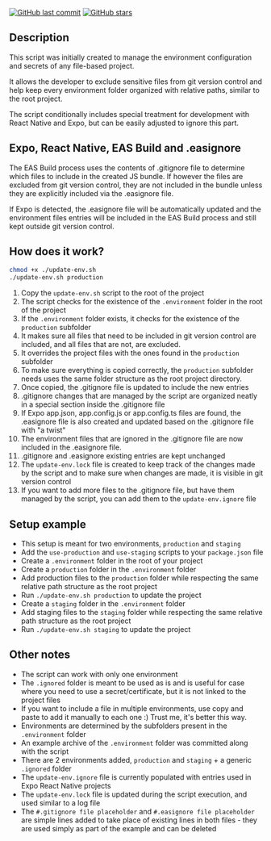 [![GitHub last commit](https://img.shields.io/github/last-commit/smbcheeky/update-env)](https://github.com/smbcheeky/update-env)
[![GitHub stars](https://img.shields.io/github/stars/smbcheeky/update-env)](https://img.shields.io/github/stars/smbcheeky/update-env)

## Description

This script was initially created to manage the environment configuration and secrets of any file-based project.

It allows the developer to exclude sensitive files from git version control and help keep every environment folder
organized with relative paths, similar to the root project.

The script conditionally includes special treatment for development with React Native and Expo, but can be easily
adjusted to ignore this part.

## Expo, React Native, EAS Build and .easignore

The EAS Build process uses the contents of .gitignore file to determine which files to include in the created JS bundle.
If however the files are excluded from git version control, they are not included in the bundle unless they are
explicitly included via the .easignore file.

If Expo is detected, the .easignore file will be automatically updated and the environment files entries will be
included in the EAS Build process and still kept outside git version control.

## How does it work?

```bash
chmod +x ./update-env.sh
./update-env.sh production
```

1. Copy the `update-env.sh` script to the root of the project
2. The script checks for the existence of the `.environment` folder in the root of the project
3. If the `.environment` folder exists, it checks for the existence of the `production` subfolder
4. It makes sure all files that need to be included in git version control are included, and all files that are not, are
   excluded.
5. It overrides the project files with the ones found in the `production` subfolder
6. To make sure everything is copied correctly, the `production` subfolder needs uses the same folder structure as the
   root project directory.
7. Once copied, the .gitignore file is updated to include the new entries
8. .gitignore changes that are managed by the script are organized neatly in a special section inside the .gitignore
   file
9. If Expo app.json, app.config.js or app.config.ts files are found, the .easignore file is also created and updated
   based on the .gitignore file with "a twist"
10. The environment files that are ignored in the .gitignore file are now included in the .easignore file.
11. .gitignore and .easignore existing entries are kept unchanged
12. The `update-env.lock` file is created to keep track of the changes made by the script and to make sure when changes
    are made, it is visible in git version control
13. If you want to add more files to the .gitignore file, but have them managed by the script, you can add them to
    the `update-env.ignore` file

## Setup example

- This setup is meant for two environments, `production` and `staging`
- Add the `use-production` and `use-staging` scripts to your `package.json` file
- Create a `.environment` folder in the root of your project
- Create a `production` folder in the `.environment` folder
- Add production files to the `production` folder while respecting the same relative path structure as the root project
- Run `./update-env.sh production` to update the project
- Create a `staging` folder in the `.environment` folder
- Add staging files to the `staging` folder while respecting the same relative path structure as the root project
- Run `./update-env.sh staging` to update the project

## Other notes

- The script can work with only one environment
- The `.ignored` folder is meant to be used as is and is useful for case where you need to use a secret/certificate, but
  it is not linked to the project files
- If you want to include a file in multiple environments, use copy and paste to add it manually to each one :) Trust me,
  it's better this way.
- Environments are determined by the subfolders present in the `.environment` folder
- An example archive of the `.environment` folder was committed along with the script
- There are 2 environments added, `production` and `staging` + a generic `.ignored` folder
- The `update-env.ignore` file is currently populated with entries used in Expo React Native projects
- The `update-env.lock` file is updated during the script execution, and used similar to a log file
- The `#.gitignore file placeholder` and `#.easignore file placeholder` are simple lines added to take place of existing
  lines in both files - they are used simply as part of the example and can be deleted